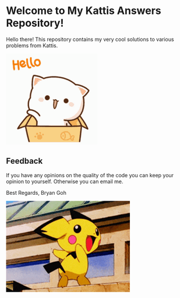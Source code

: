 # Welcome to My Kattis Answers Repository! 
Hello there! This repository contains my very cool solutions to various problems from Kattis. 

<img src="resources/hello-cute-cat-box-kns8e4qa95ne2tnv.gif" width="250" height="250" />

## Feedback
If you have any opinions on the quality of the code you can keep your opinion to yourself.
Otherwise you can email me.

Best Regards,
Bryan Goh

<img src="resources/pokemon-funny-anime-pichu-butt-slap-1ofphbqkmajq6ppn.gif"  height="250" />
